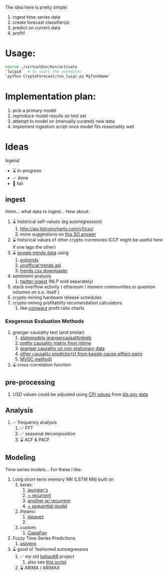 The idea here is pretty simple:

1. ingest time-series data
2. create forecast classifier(s)
3. predict on current data
4. profit!

# Usage:
```bash
source ./virtualEnv/bin/activate
`luigid`  # to start the scheduler
`python CryptoForecast/run_luigi.py MyTaskName`
```

# Implementation plan:
1. pick a primary model
2. reproduce model results on test set
3. attempt to model on (manually curated) new data
4. implement ingestion script once model fits reasonably well

# Ideas
*legend*
* :hourglass: in-progress
* :white_check_mark: done
* :no_entry_sign: fail

## ingest
Hmm... what data to ingest... How about:
1. :hourglass: historical self-values (eg autoregression)
    1. http://api.bitcoincharts.com/v1/csv/
    2. more suggestions on [this SO answer](https://stackoverflow.com/questions/16143266/get-bitcoin-historical-data)
2. :hourglass: historical values of other crypto-currencies (CCF might be useful here if one lags the other)
3. :hourglass: [google trends data](https://trends.google.com/trends/explore?q=bitcoin,litecoin,ethereum) using
    1. [pytrends](https://github.com/GeneralMills/pytrends)
    2. [unofficial trends api](https://github.com/suryasev/unofficial-google-trends-api)
    3. [trends csv downloader](https://github.com/pedrofaustino/google-trends-csv-downloader)
4. sentiment analysis
    1. [twitter ingest](https://stackoverflow.com/questions/21579999/count-number-of-results-for-a-particular-word-on-twitter-api-v1-1) (NLP sold separately)
5. stack overflow activity ( ethereum / monero communities or question volumes on s.o. itself ) 
6. crypto-mining hardware release schedules
7. crypto-mining profitablity recomendation calculators
    1. like [coinwarz](https://www.coinwarz.com/cryptocurrency) profit ratio charts

### Exogenous Evaluation Methods
1. granger causality test (and similar)
    1. [statsmodels grangercausalitytests](http://www.statsmodels.org/dev/generated/statsmodels.tsa.stattools.grangercausalitytests.html)
    2. [pretty causality matrix from nitime](http://nipy.org/nitime/examples/granger_fmri.html)
    3. [granger causality on non-stationary data](http://davegiles.blogspot.no/2011/04/testing-for-granger-causality.html)
    4. [other causality predictor(s) from kaggle cause-effect-pairs](https://www.kaggle.com/c/cause-effect-pairs/discussion/5702)
    5. [MVGC method)](http://erramuzpe.github.io/C-PAC/blog/2015/06/10/multivariate-granger-causality-in-python-for-fmri-timeseries-analysis/)
2. :hourglass: cross-correlation function
    
## pre-processing
1. USD values could be adjusted using [CPI values](http://www.usinflationcalculator.com/inflation/consumer-price-index-and-annual-percent-changes-from-1913-to-2008/) from [bls.gov data](https://download.bls.gov/pub/time.series/cu/)

## Analysis
1. :white_check_mark: frequency analysis
    1. :white_check_mark: FFT
    2. :white_check_mark: seasonal decomposition
    3. :hourglass: ACF & PACF


## Modeling
Time series models... For these I like:
1. Long short-term memory NN (LSTM NN) built on
    1. keras:
        1. [jaungier's](https://github.com/jaungiers/LSTM-Neural-Network-for-Time-Series-Prediction)
        2. [+ recurrent](https://github.com/yxg383/Time-Series-Prediction-with-LSTM-Recurrent-Neural-Networks-in-Python-with-Keras)
        3. [another w/ recurrent](https://github.com/Yifeng-He/Deep-Learning-Time-Series-Prediction-using-LSTM-Recurrent-Neural-Networks)
        4. [+ sequential model](https://github.com/gcarq/keras-timeseries-prediction)
    2. theano:
        1. [jgpavez](https://github.com/jgpavez/LSTM---Stock-prediction)
        2.
    3. custom:
        1. [CasiaFan](https://github.com/CasiaFan/time_seires_prediction_using_lstm)
2. Fuzzy Time Series Predictions
    1. [asiviero](https://github.com/asiviero/fuzzy_time_series_predictor)
3. :hourglass: good ol' fashioned autoregressors
    1. :white_check_mark: my old [behavAR](https://github.com/7yl4r/BehavAR) project
        1. also see [this script](https://github.com/PIELab/interventionViz/blob/master/behavARX.py)
    2. :hourglass: ARIMA / ARIMAX
